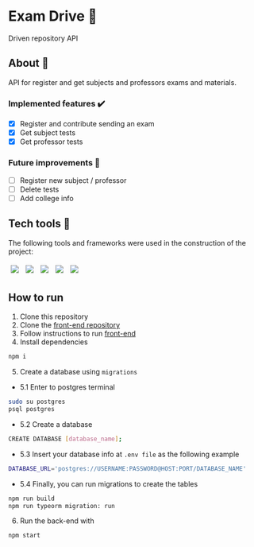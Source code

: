 # Exam Drive :memo:
Driven repository API
## About 🔎
API for register and get subjects and professors exams and materials.
### Implemented features :heavy_check_mark:
- [x] Register and contribute sending an exam
- [x] Get subject tests
- [x] Get professor tests
### Future improvements 🔮
- [ ] Register new subject / professor
- [ ] Delete tests
- [ ] Add college info
## Tech tools :wrench:
The following tools and frameworks were used in the construction of the project:<br>
<p>
  <img style='margin: 5px;' src='https://img.shields.io/badge/Node.js-339933?style=for-the-badge&logo=nodedotjs&logoColor=white'>
  <img style='margin: 5px;' src='https://img.shields.io/badge/Express.js-000000?style=for-the-badge&logo=express&logoColor=white'>
  <img style='margin: 5px;' src="https://img.shields.io/badge/PostgreSQL-316192?style=for-the-badge&logo=postgresql&logoColor=white"/>
  <img style='margin: 5px;' src='https://img.shields.io/badge/Jest-C21325?style=for-the-badge&logo=jest&logoColor=white'>
  <img style='margin: 5px;' src="https://img.shields.io/badge/TypeScript-007ACC?style=for-the-badge&logo=typescript&logoColor=white"/>
</p>

## How to run
1. Clone this repository
2. Clone the [front-end repository](https://github.com/jotabraga/examdrive-frontend)
3. Follow instructions to run [front-end](https://github.com/jotabraga/examdrive-frontend#readme)
4. Install dependencies
```bash
npm i
```
5. Create a database using ``migrations`` 
- 5.1 Enter to postgres terminal
```bash
sudo su postgres
psql postgres
```
- 5.2 Create a database
```bash
CREATE DATABASE [database_name];
```
- 5.3 Insert your database info at ``.env file`` as the following example
```bash
DATABASE_URL='postgres://USERNAME:PASSWORD@HOST:PORT/DATABASE_NAME'
```
- 5.4 Finally, you can run migrations to create the tables
```bash
npm run build
npm run typeorm migration: run
```

6. Run the back-end with
```bash
npm start
```
